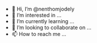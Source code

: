 - 👋 Hi, I’m @nenthomjodely
- 👀 I’m interested in ...
- 🌱 I’m currently learning ...
- 💞️ I’m looking to collaborate on ...
- 📫 How to reach me ...

<!---
nenthomjodely/nenthomjodely is a ✨ special ✨ repository because its `README.md` (this file) appears on your GitHub profile.
You can click the Preview link to take a look at your changes.
--->
